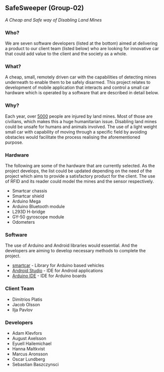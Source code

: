 ## SafeSweeper (Group-02)
*A Cheap and Safe way of Disabling Land Mines*

### Who?
We are seven software developers (listed at the bottom) aimed at delivering a product to our client team (listed below) who are looking for innovative car that could add value to the client and the society as a whole.

### What?
A cheap, small, remotely driven car with the capabilities of detecting mines underneath to enable them to be safely disarmed.
This project relates to development of mobile application that interacts and control a small car hardware which is operated by a software that are described in detail below.

### Why?
Each year, over [5000](http://www.the-monitor.org/en-gb/reports/2017/landmine-monitor-2017/casualties.aspx) people are injured by land mines. Most of those are civilians, which makes this a huge humanitarian issue.
Disabling land mines could be unsafe for humans and animals involved. The use of a light weight small car with capability of moving through a specific field by avoiding obstacles would facilitate the process realising the aforementioned purpose.

### Hardware
The following are some of the hardware that are currently selected. As the project develops, the list could be updated depending on the need of the project which aims to provide a satisfactory product for the client.
The use of RFID and its reader could model the mines and the sensor respectively.

* Smartcar chassis
* Smartcar shield
* Arduino Mega
* Arduino Bluetooth module
* L293D H-bridge
* GY-50 gyroscope module
* Odometers

### Software
The use of Arduino and Android libraries would essential. And the developers are aiming to develop necessary methods to complete the project.
* [smartcar](https://github.com/platisd/smartcar_shield) - Library for Arduino based vehicles
* [Android Studio](https://developer.android.com/studio) - IDE for Android applications
* [Arduino IDE](https://www.arduino.cc/en/main/software) - IDE for Arduino boards


### Client Team
* Dimitrios Platis
* Jacob Olsson
* Ilja Pavlov

### Developers
* Adam Klevfors
* August Axelsson
* Eyuell Hailemichael
* Hanna Maltkvist
* Marcus Aronsson
* Oscar Lundberg
* Sebastian Baszczynsci
